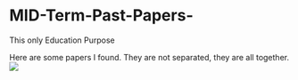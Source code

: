 # MID-Term-Past-Papers-
This only Education Purpose 

Here are some papers I found. They are not separated, they are all together. 
<img src="https://github.com/Dhanuka99/MID-Term-Past-Papers-">&nbsp;&nbsp;&nbsp;&nbsp;
